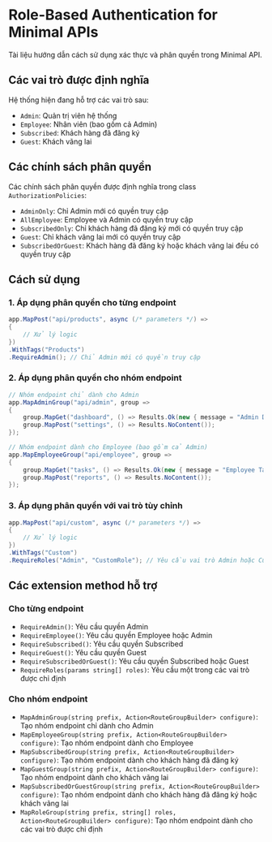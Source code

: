 # Role-Based Authentication for Minimal APIs

Tài liệu hướng dẫn cách sử dụng xác thực và phân quyền trong Minimal API.

## Các vai trò được định nghĩa

Hệ thống hiện đang hỗ trợ các vai trò sau:

- `Admin`: Quản trị viên hệ thống
- `Employee`: Nhân viên (bao gồm cả Admin)
- `Subscribed`: Khách hàng đã đăng ký
- `Guest`: Khách vãng lai

## Các chính sách phân quyền

Các chính sách phân quyền được định nghĩa trong class `AuthorizationPolicies`:

- `AdminOnly`: Chỉ Admin mới có quyền truy cập
- `AllEmployee`: Employee và Admin có quyền truy cập
- `SubscribedOnly`: Chỉ khách hàng đã đăng ký mới có quyền truy cập
- `Guest`: Chỉ khách vãng lai mới có quyền truy cập
- `SubscribedOrGuest`: Khách hàng đã đăng ký hoặc khách vãng lai đều có quyền truy cập

## Cách sử dụng

### 1. Áp dụng phân quyền cho từng endpoint

```csharp
app.MapPost("api/products", async (/* parameters */) => 
{
    // Xử lý logic
})
.WithTags("Products")
.RequireAdmin(); // Chỉ Admin mới có quyền truy cập
```

### 2. Áp dụng phân quyền cho nhóm endpoint

```csharp
// Nhóm endpoint chỉ dành cho Admin
app.MapAdminGroup("api/admin", group =>
{
    group.MapGet("dashboard", () => Results.Ok(new { message = "Admin Dashboard" }));
    group.MapPost("settings", () => Results.NoContent());
});

// Nhóm endpoint dành cho Employee (bao gồm cả Admin)
app.MapEmployeeGroup("api/employee", group =>
{
    group.MapGet("tasks", () => Results.Ok(new { message = "Employee Tasks" }));
    group.MapPost("reports", () => Results.NoContent());
});
```

### 3. Áp dụng phân quyền với vai trò tùy chỉnh

```csharp
app.MapPost("api/custom", async (/* parameters */) => 
{
    // Xử lý logic
})
.WithTags("Custom")
.RequireRoles("Admin", "CustomRole"); // Yêu cầu vai trò Admin hoặc CustomRole
```

## Các extension method hỗ trợ

### Cho từng endpoint

- `RequireAdmin()`: Yêu cầu quyền Admin
- `RequireEmployee()`: Yêu cầu quyền Employee hoặc Admin
- `RequireSubscribed()`: Yêu cầu quyền Subscribed
- `RequireGuest()`: Yêu cầu quyền Guest
- `RequireSubscribedOrGuest()`: Yêu cầu quyền Subscribed hoặc Guest
- `RequireRoles(params string[] roles)`: Yêu cầu một trong các vai trò được chỉ định

### Cho nhóm endpoint

- `MapAdminGroup(string prefix, Action<RouteGroupBuilder> configure)`: Tạo nhóm endpoint chỉ dành cho Admin
- `MapEmployeeGroup(string prefix, Action<RouteGroupBuilder> configure)`: Tạo nhóm endpoint dành cho Employee
- `MapSubscribedGroup(string prefix, Action<RouteGroupBuilder> configure)`: Tạo nhóm endpoint dành cho khách hàng đã đăng ký
- `MapGuestGroup(string prefix, Action<RouteGroupBuilder> configure)`: Tạo nhóm endpoint dành cho khách vãng lai
- `MapSubscribedOrGuestGroup(string prefix, Action<RouteGroupBuilder> configure)`: Tạo nhóm endpoint dành cho khách hàng đã đăng ký hoặc khách vãng lai
- `MapRoleGroup(string prefix, string[] roles, Action<RouteGroupBuilder> configure)`: Tạo nhóm endpoint dành cho các vai trò được chỉ định 